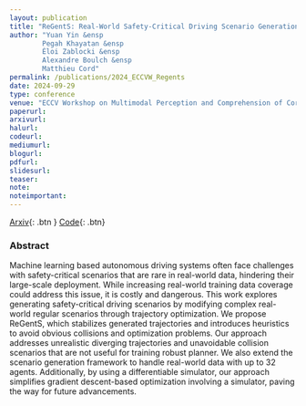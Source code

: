 ```yaml
---
layout: publication
title: "ReGentS: Real-World Safety-Critical Driving Scenario Generation Made Stable"
author: "Yuan Yin &ensp
        Pegah Khayatan &ensp
        Éloi Zablocki &ensp
        Alexandre Boulch &ensp
        Matthieu Cord"
permalink: /publications/2024_ECCVW_Regents
date: 2024-09-29
type: conference
venue: "ECCV Workshop on Multimodal Perception and Comprehension of Corner Cases in Autonomous Driving"
paperurl: 
arxivurl:
halurl: 
codeurl: 
mediumurl: 
blogurl: 
pdfurl: 
slidesurl: 
teaser:
note:
noteimportant: 
---
```


[Arxiv](https://arxiv.org/abs/2409.07830){: .btn }
[Code](https://github.com/valeoai/ReGentS){: .btn}

### Abstract

Machine learning based autonomous driving systems often face challenges with safety-critical scenarios that are rare in real-world data, hindering their large-scale deployment. While increasing real-world training data coverage could address this issue, it is costly and dangerous. This work explores generating safety-critical driving scenarios by modifying complex real-world regular scenarios through trajectory optimization. We propose ReGentS, which stabilizes generated trajectories and introduces heuristics to avoid obvious collisions and optimization problems. Our approach addresses unrealistic diverging trajectories and unavoidable collision scenarios that are not useful for training robust planner. We also extend the scenario generation framework to handle real-world data with up to 32 agents. Additionally, by using a differentiable simulator, our approach simplifies gradient descent-based optimization involving a simulator, paving the way for future advancements.

